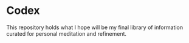 # Codex
This repository holds what I hope will be my final library of information curated for personal meditation and refinement.
